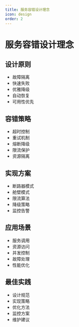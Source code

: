 ```yaml
---
title: 服务容错设计理念
icon: design
order: 2
---
```


# 服务容错设计理念

## 设计原则
- 故障隔离
- 快速失败
- 优雅降级
- 自动恢复
- 可用性优先

## 容错策略
- 超时控制
- 重试机制
- 熔断降级
- 限流保护
- 资源隔离

## 实现方案
- 断路器模式
- 舱壁模式
- 限流算法
- 降级策略
- 监控告警

## 应用场景
- 服务调用
- 资源访问
- 并发控制
- 故障处理
- 性能优化

## 最佳实践
- 设计规范
- 实现策略
- 优化方法
- 监控方案
- 维护建议
